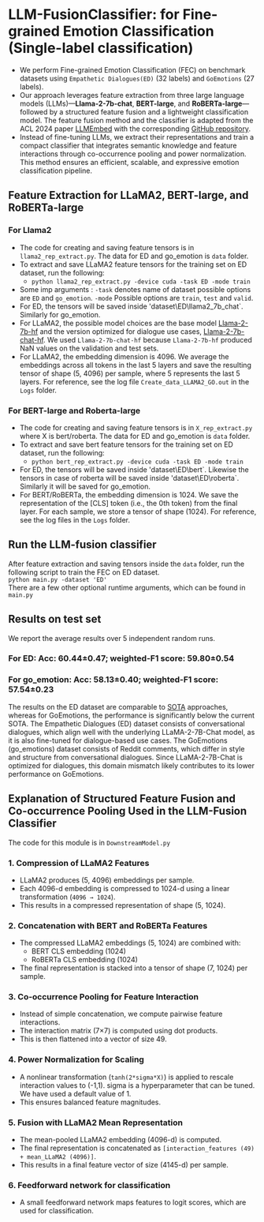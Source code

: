 # LLM-FusionClassifier: for Fine-grained Emotion Classification (Single-label classification)
- We perform Fine-grained Emotion Classification (FEC) on benchmark datasets using `Empathetic Dialogues(ED)` (32 labels) and `GoEmotions` (27 labels).
- Our approach leverages feature extraction from three large language models (LLMs)—**Llama-2-7b-chat**, **BERT-large**, and **RoBERTa-large**—followed by a structured feature fusion and a lightweight classification model.  The feature fusion method and the classifier is adapted from the ACL 2024 paper [LLMEmbed](https://aclanthology.org/2024.acl-long.433/) with the corresponding [GitHub repository](https://github.com/ChunLiu-cs/LLMEmbed-ACL2024).
- Instead of fine-tuning LLMs, we extract their representations and train a compact classifier that integrates semantic knowledge and feature interactions through co-occurrence pooling and power normalization. This method ensures an efficient, scalable, and expressive emotion classification pipeline.

## Feature Extraction for LLaMA2, BERT-large, and RoBERTa-large
### For Llama2
- The code for creating and saving feature tensors is in `llama2_rep_extract.py`. The data for ED and go_emotion is `data` folder.
- To extract and save LLaMA2 feature tensors for the training set on ED dataset, run the following:
  - ```python llama2_rep_extract.py -device cuda -task ED -mode train```
- Some imp arguments : `-task` denotes name of dataset possible options are `ED` and `go_emotion`. `-mode` Possible options are `train`, `test` and `valid`.
- For ED, the tensors will be saved inside 'dataset\ED\llama2_7b_chat\`. Similarly for go_emotion.
- For LLaMA2, the possible model choices are the base model [Llama-2-7b-hf](https://huggingface.co/meta-llama/Llama-2-7b-chat-hf) and the version optimized for dialogue use cases, [Llama-2-7b-chat-hf](https://huggingface.co/meta-llama/Llama-2-7b-hf). We used `Llama-2-7b-chat-hf` because `Llama-2-7b-hf` produced NaN values on the validation and test sets.
- For LLaMA2, the embedding dimension is 4096. We average the embeddings across all tokens in the last 5 layers and save the resulting tensor of shape (5, 4096) per sample, where 5 represents the last 5 layers. For reference, see the log file `Create_data_LLAMA2_GO.out` in the `Logs` folder.

### For BERT-large and Roberta-large
- The code for creating and saving feature tensors is in `X_rep_extract.py` where X is bert/roberta. The data for ED and go_emotion is `data` folder.
- To extract and save bert feature tensors for the training set on ED dataset, run the following:
  - ```python bert_rep_extract.py -device cuda -task ED -mode train```
- For ED, the tensors will be saved inside 'dataset\ED\bert\`. Likewise the tensors in case of roberta will be saved inside 'dataset\ED\roberta\`. Similarly it will be saved for go_emotion.
- For BERT/RoBERTa, the embedding dimension is 1024. We save the representation of the [CLS] token (i.e., the 0th token) from the final layer. For each sample, we store a tensor of shape (1024). For reference, see the log files in the `Logs` folder.

## Run the LLM-fusion classifier
After feature extraction and saving tensors inside the `data` folder, run the following script to train the FEC on ED dataset. </br>
```python main.py -dataset 'ED' ``` </br>
There are a few other optional runtime arguments, which can be found in `main.py`

## Results on test set
We report the average results over 5 independent random runs.
### For ED: Acc: 60.44±0.47; weighted-F1 score: 59.80±0.54
### For go_emotion: Acc: 58.13±0.40; weighted-F1 score: 57.54±0.23
The results on the ED dataset are comparable to [SOTA](https://aclanthology.org/2023.acl-long.613/) approaches, whereas for GoEmotions, the performance is significantly below the current SOTA. The Empathetic Dialogues (ED) dataset consists of conversational dialogues, which align well with the underlying LLaMA-2-7B-Chat model, as it is also fine-tuned for dialogue-based use cases. The GoEmotions (go_emotions) dataset consists of Reddit comments, which differ in style and structure from conversational dialogues. Since LLaMA-2-7B-Chat is optimized for dialogues, this domain mismatch likely contributes to its lower performance on GoEmotions.
## Explanation of Structured Feature Fusion and Co-occurrence Pooling Used in the LLM-Fusion Classifier
The code for this module is in `DownstreamModel.py`
### 1. Compression of LLaMA2 Features
- LLaMA2 produces (5, 4096) embeddings per sample.
- Each 4096-d embedding is compressed to 1024-d using a linear transformation (`4096 → 1024`).
- This results in a compressed representation of shape (5, 1024).

### 2. Concatenation with BERT and RoBERTa Features
- The compressed LLaMA2 embeddings (5, 1024) are combined with:
  - BERT CLS embedding (1024)
  - RoBERTa CLS embedding (1024)
- The final representation is stacked into a tensor of shape (7, 1024) per sample.

### 3. Co-occurrence Pooling for Feature Interaction
- Instead of simple concatenation, we compute pairwise feature interactions.
- The interaction matrix (7×7) is computed using dot products.
- This is then flattened into a vector of size 49.

### 4. Power Normalization for Scaling
- A nonlinear transformation (`tanh(2*sigma*X)`) is applied to rescale interaction values to (-1,1). sigma is a hyperparameter that can be tuned. We have used a default value of 1.
- This ensures balanced feature magnitudes.

### 5. Fusion with LLaMA2 Mean Representation
- The mean-pooled LLaMA2 embedding (4096-d) is computed.
- The final representation is concatenated as `[interaction_features (49) + mean_LLaMA2 (4096)]`.
- This results in a final feature vector of size (4145-d) per sample.

### 6. Feedforward network for classification 
- A small feedforward network maps features to logit scores, which are used for classification.





